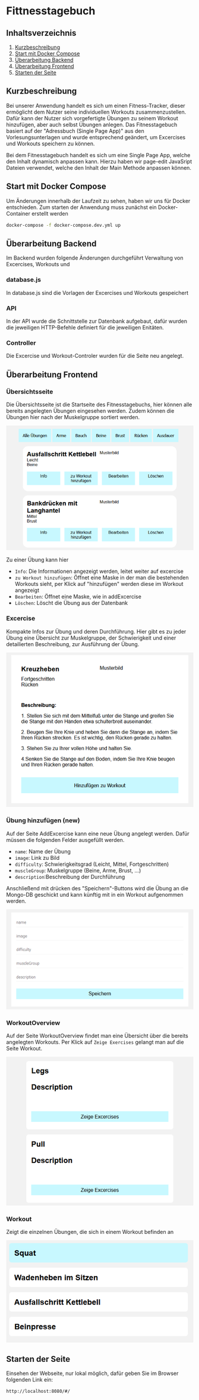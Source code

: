 Fittnesstagebuch
==============================

Inhaltsverzeichnis
------------------

 1. [Kurzbeschreibung](#kurzbeschreibung)
 1. [Start mit Docker Compose](#start-mit-docker-compose)
 1. [Überarbeitung Backend](#überarbeitung-backend)
 1. [Überarbeitung Frontend](#überarbeitung-frontend)
 1. [Starten der Seite](#starten-der-seite)

Kurzbeschreibung
----------------

Bei unserer Anwendung handelt es sich um einen Fitness-Tracker, dieser ermöglicht
dem Nutzer seine individuellen Workouts zusammenzustellen. Dafür kann der Nutzer
sich vorgefertigte Übungen zu seinem Workout hinzufügen, aber auch selbst Übungen
anlegen. Das Fitnesstagebuch basiert auf der "Adressbuch (Single Page App)" aus
den Vorlesungsunterlagen und wurde entsprechend geändert, um Excercises und Workouts
speichern zu können.

Bei dem Fitnesstagebuch handelt es sich um eine Single Page App, welche den Inhalt
dynamisch anpassen kann. Hierzu haben wir page-edit JavaSript Dateien verwendet,
welche den Inhalt der Main Methode anpassen können.

Start mit Docker Compose
------------------------
Um Änderungen innerhalb der Laufzeit zu sehen, haben wir uns für Docker entschieden.
Zum starten der Anwendung muss zunächst ein Docker-Container erstellt werden

```sh
docker-compose -f docker-compose.dev.yml up
```

Überarbeitung Backend
------------------------
Im Backend wurden folgende Änderungen durchgeführt
Verwaltung von Excercises, Workouts und 

### database.js
In database.js sind die Vorlagen der Excercises und Workouts gespeichert

### API
In der API wurde die Schnittstelle zur Datenbank aufgebaut, dafür wurden die jeweiligen
HTTP-Befehle definiert für die jeweiligen Enitäten.

### Controller
Die Excercise und Workout-Controler wurden für die Seite neu angelegt.

Überarbeitung Frontend
------------------------
### Übersichtsseite

Die Übersichtsseite ist die Startseite des Fitnesstagebuchs, hier können alle 
bereits angelegten Übungen eingesehen werden. Zudem können die Übungen hier nach der 
Muskelgruppe sortiert werden.

![Startseite](startseite.png?raw=true)

Zu einer Übung kann hier 
* `Info`: Die Informationen angezeigt werden, leitet weiter auf excercise
* `zu Workout hinzufügen`: Öffnet eine Maske in der man die bestehenden Workouts sieht, per Klick 
    auf "hinzufügen" werden diese im Workout angezeigt
* `Bearbeiten`: Öffnet eine Maske, wie in addExcercise
* `Löschen`: Löscht die Übung aus der Datenbank

### Excercise
Kompakte Infos zur Übung und deren Durchführung.
Hier gibt es zu jeder Übung eine Übersicht zur Muskelgruppe, der Schwierigkeit und einer 
detailierten Beschreibung, zur Ausführung der Übung.

![Excercise](excercise.png?raw=true)

### Übung hinzufügen (new)

Auf der Seite AddExcercise kann eine neue Übung angelegt werden.
Dafür müssen die folgenden Felder ausgefüllt werden.
* `name`: Name der Übung
* `image`: Link zu Bild
* `difficulty`: Schwierigkeitsgrad (Leicht, Mittel, Fortgeschritten)
* `muscleGroup`: Muskelgruppe (Beine, Arme, Brust, ...)
* `description`:Beschreibung der Durchführung

Anschließend mit drücken des "Speichern"-Buttons wird die Übung an die Mongo-DB
geschickt und kann künftig mit in ein Workout aufgenommen werden.

![addWorkout](addWorkout.png?raw=true)

### WorkoutOverview
Auf der Seite WorkoutOverview findet man eine Übersicht über die bereits angelegten Workouts.
Per Klick auf `Zeige Exercises` gelangt man auf die Seite Workout.

![workoutOverview](workoutOverview.png?raw=true)

### Workout
Zeigt die einzelnen Übungen, die sich in einem Workout befinden an

![workout](workout.png?raw=true)

Starten der Seite
------------------------
Einsehen der Webseite, nur lokal möglich, dafür geben Sie im Browser folgenden Link ein: 
```sh
http://localhost:8080/#/
```
